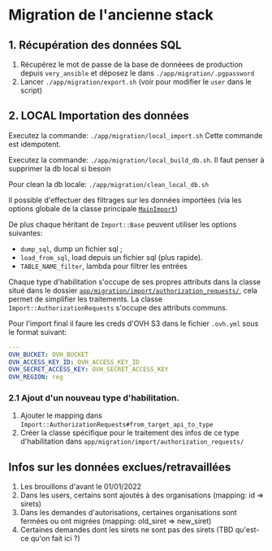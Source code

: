 # Migration de l'ancienne stack

## 1. Récupération des données SQL

1. Récupérez le mot de passe de la base de donnéees de production depuis
   `very_ansible` et déposez le dans `./app/migration/.pgpassword`
2. Lancer `./app/migration/export.sh` (voir pour modifier le `user` dans le
   script)

## 2. LOCAL Importation des données

Executez la commande: `./app/migration/local_import.sh`
Cette commande est idempotent.

Executez la commande: `./app/migration/local_build_db.sh`.
Il faut penser à supprimer la db local si besoin

Pour clean la db locale: `./app/migration/clean_local_db.sh`

Il possible d'effectuer des filtrages sur les données importées (via les options
globale de la classe principale [`MainImport`](./main_import.rb))

De plus chaque héritant de `Import::Base` peuvent utiliser les options
suivantes:

* `dump_sql`, dump un fichier sql ;
* `load_from_sql`, load depuis un fichier sql (plus rapide).
* `TABLE_NAME_filter`, lambda pour filtrer les entrées

Chaque type d'habilitation s'occupe de ses propres attributs dans la classe
situé dans le dossier [`app/migration/import/authorization_requests/`](./import/authorization_requests),
cela permet de simplifier les traitements. La classe
`Import::AuthorizationRequests` s'occupe des attributs communs.

Pour l'import final il faure les creds d'OVH S3 dans le fichier `.ovh.yml` sous le format suivant:

```yaml
---
OVH_BUCKET: OVH_BUCKET
OVH_ACCESS_KEY_ID: OVH_ACCESS_KEY_ID
OVH_SECRET_ACCESS_KEY: OVH_SECRET_ACCESS_KEY
OVH_REGION: reg
```

### 2.1 Ajout d'un nouveau type d'habilitation.

1. Ajouter le mapping dans `Import::AuthorizationRequests#from_target_api_to_type`
2. Créer la classe spécifique pour le traitement des infos de ce type
   d'habilitation dans `app/migration/import/authorization_requests/`

## Infos sur les données exclues/retravaillées

1. Les brouillons d'avant le 01/01/2022
2. Dans les users, certains sont ajoutés à des organisations (mapping: id => sirets)
3. Dans les demandes d'autorisations, certaines organisations sont fermées ou
   ont migrées (mapping: old_siret => new_siret)
4. Certaines demandes dont les sirets ne sont pas des sirets (TBD qu'est-ce
   qu'on fait ici ?)
